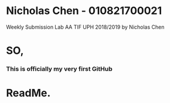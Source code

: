 # Nicholas Chen - 010821700021
Weekly Submission Lab AA TIF UPH 2018/2019 by Nicholas Chen

# SO,
### This is officially my very first GitHub

ReadMe.
=======


